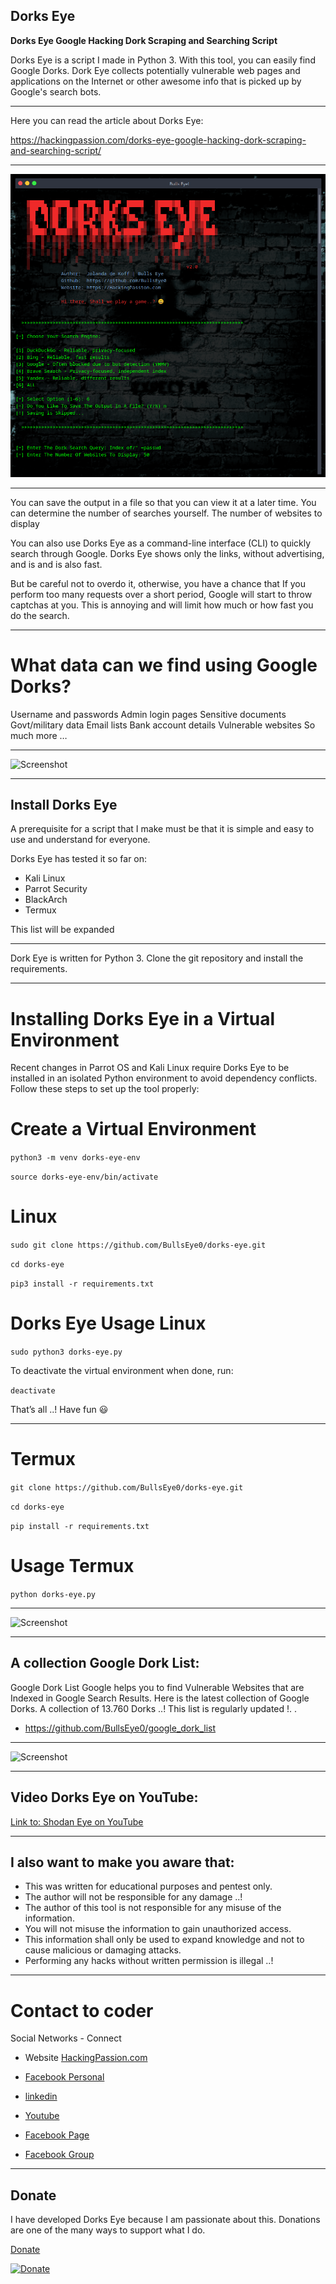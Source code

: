 ## Dorks Eye
**Dorks Eye Google Hacking Dork Scraping and Searching Script**

Dorks Eye is a script I made in Python 3. With this tool, you can easily find Google Dorks. Dork Eye collects potentially vulnerable web pages and applications on the Internet or other awesome info that is picked up by Google's search bots. 

****

Here you can read the article about Dorks Eye:

https://hackingpassion.com/dorks-eye-google-hacking-dork-scraping-and-searching-script/
****

![Screenshot](Img/dork-eye-banner.png)
***

You can save the output in a file so that you can view it at a later time. You can determine the number of searches yourself. The number of websites to display

You can also use Dorks Eye as a command-line interface (CLI) to quickly search through Google. Dorks Eye shows only the links, without advertising, and is and is also fast.

But be careful not to overdo it, otherwise, you have a chance that If you perform too many requests over a short period, Google will start to throw captchas at you. This is annoying and will limit how much or how fast you do the search.
****


# What data can we find using Google Dorks?

Username and passwords
Admin login pages
Sensitive documents
Govt/military data
Email lists
Bank account details
Vulnerable websites
So much more …
****

![Screenshot](Img/dorks-eye.png)
****

## Install Dorks Eye
A prerequisite for a script that I make must be that it is simple and easy to use and understand for everyone.

Dorks Eye has tested it so far on:
* Kali Linux
* Parrot Security
* BlackArch
* Termux

This list will be expanded
****

Dork Eye is written for Python 3. Clone the git repository and install the requirements.
****

# Installing Dorks Eye in a Virtual Environment

Recent changes in Parrot OS and Kali Linux require Dorks Eye to be installed in an isolated Python environment to avoid dependency conflicts. Follow these steps to set up the tool properly:

# Create a Virtual Environment

```python3 -m venv dorks-eye-env```

```source dorks-eye-env/bin/activate```

# Linux
```sudo git clone https://github.com/BullsEye0/dorks-eye.git```

```cd dorks-eye```

```pip3 install -r requirements.txt```

# Dorks Eye Usage Linux

```sudo python3 dorks-eye.py```

To deactivate the virtual environment when done, run:

`deactivate`

That’s all ..!
Have fun 😃
****

# Termux

```git clone https://github.com/BullsEye0/dorks-eye.git```

```cd dorks-eye```

```pip install -r requirements.txt```

# Usage Termux

```python dorks-eye.py```

****

![Screenshot](Img/vb2.png)
****

## A collection Google Dork List:
Google Dork List
Google helps you to find Vulnerable Websites that are Indexed in Google Search Results. Here is the latest collection of Google Dorks. A collection of 13.760 Dorks ..! This list is regularly updated !.
.
* https://github.com/BullsEye0/google_dork_list
****

![Screenshot](Img/banner_dork-list.png)
****

## Video Dorks Eye on YouTube:
[Link to: Shodan Eye on YouTube](https://youtu.be/fOqmlOLiMsQ "Shodan Eye on YouTube")
****

## I also want to make you aware that:
* This was written for educational purposes and pentest only.
* The author will not be responsible for any damage ..!
* The author of this tool is not responsible for any misuse of the information.
* You will not misuse the information to gain unauthorized access.
* This information shall only be used to expand knowledge and not to cause malicious or damaging attacks.
* Performing any hacks without written permission is illegal ..!
****

# Contact to coder
Social Networks - Connect

* Website [HackingPassion.com](https://hackingpassion.com)

* [Facebook Personal](https://www.facebook.com/jolandadekoff)

* [linkedin](https://www.linkedin.com/in/jolandadekoff/)

* [Youtube](https://youtu.be/XCtWM-4ov2U)

* [Facebook Page](https://www.facebook.com/ethical.hack.group)

* [Facebook Group](https://www.facebook.com/groups/ethical.hack.group/)



***

## Donate


I have developed Dorks Eye because I am passionate about this. 
Donations are one of the many ways to support what I do.

[Donate](https://bullseye0.com/donate)

[![Donate](https://img.shields.io/badge/Donate-PayPal-green.svg)](https://www.paypal.com/cgi-bin/webscr?cmd=_s-xclick&hosted_button_id=R96YN2PUS8V8W)
